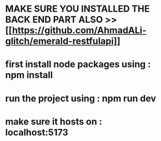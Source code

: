 
# MAKE SURE YOU INSTALLED THE BACK END PART ALSO >> [[https://github.com/AhmadALi-glitch/emerald-restfulapi]]

# first install node packages using : npm install
# run the project using : npm run dev
# make sure it hosts on : localhost:5173
